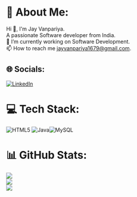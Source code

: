 # 💫 About Me:
Hi 👋, I'm Jay Vanpariya.<br>A passionate Software developer from India.<br>🔭 I’m currently working on Software Development.<br>📫 How to reach me jayvanpariya1679@gmail.com.


## 🌐 Socials:
[![LinkedIn](https://img.shields.io/badge/LinkedIn-%230077B5.svg?logo=linkedin&logoColor=white)](https://linkedin.com/in/jay-vanpariya-94b338223) 

# 💻 Tech Stack:
![HTML5](https://img.shields.io/badge/html5-%23E34F26.svg?style=for-the-badge&logo=html5&logoColor=white) ![Java](https://img.shields.io/badge/java-%23ED8B00.svg?style=for-the-badge&logo=java&logoColor=white)![MySQL](https://img.shields.io/badge/mysql-%2300f.svg?style=for-the-badge&logo=mysql&logoColor=white) 
# 📊 GitHub Stats:
![](https://github-readme-stats.vercel.app/api?username=jayvanpariya1679&theme=react&hide_border=false&include_all_commits=true&count_private=true)<br/>
![](https://github-readme-streak-stats.herokuapp.com/?user=jayvanpariya1679&theme=react&hide_border=false)<br/>
![](https://github-readme-stats.vercel.app/api/top-langs/?username=jayvanpariya1679&theme=react&hide_border=false&include_all_commits=true&count_private=true&layout=compact)

<!-- Proudly created with GPRM ( https://gprm.itsvg.in ) -->

